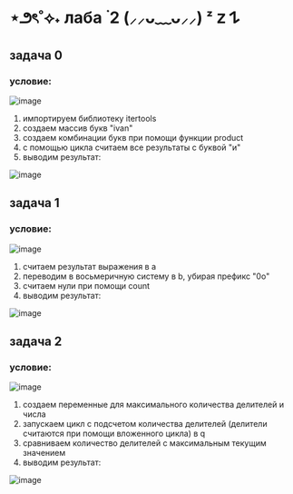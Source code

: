 # ⋆౨ৎ˚⟡˖ лаба ࣪ 2 (⸝⸝ᴗ﹏ᴗ⸝⸝) ᶻ 𝗓 𐰁
## задача 0
### условие:
![image](https://github.com/chimokko/py1/assets/155952073/08f2c850-1875-4500-be6f-989ff4c8a8bf)

1. импортируем библиотеку itertools
2. создаем массив букв "ivan"
3. создаем комбинации букв при помощи функции product
4. с помощью цикла считаем все результаты с буквой "и"
5. выводим результат:

![image](https://github.com/chimokko/py1/assets/155952073/141cfa60-d612-49fc-9cad-bdb8edd2397f)

## задача 1
### условие:
![image](https://github.com/chimokko/py1/assets/155952073/5bc4cd35-1fca-45b1-8fe4-a497093f9f09)

1. считаем результат выражения в a
2. переводим в восьмеричную систему в b, убирая префикс "0o"
3. считаем нули при помощи count
4. выводим результат:

![image](https://github.com/chimokko/py1/assets/155952073/b27eb6f9-b2a9-4780-b206-138605d9decb)

## задача 2
### условие:
![image](https://github.com/chimokko/py1/assets/155952073/81205364-8582-45e5-b44e-62fb902b8994)

1. создаем переменные для максимального количества делителей и числа
2. запускаем цикл с подсчетом количества делителей (делители считаются при помощи вложенного цикла) в q
3. сравниваем количество делителей с максимальным текущим значением
4. выводим результат:

![image](https://github.com/chimokko/py1/assets/155952073/1cf87718-337b-4743-8801-cafce01d3058)

